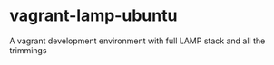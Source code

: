 vagrant-lamp-ubuntu
===================

A vagrant development environment with full LAMP stack and all the trimmings
